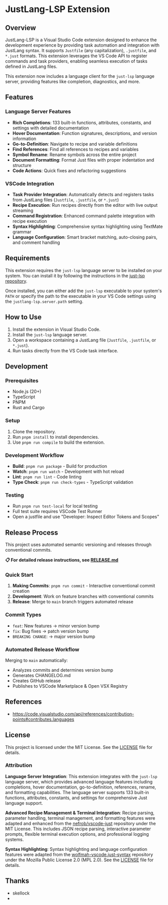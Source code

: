 # JustLang-LSP Extension

## Overview
JustLang-LSP is a Visual Studio Code extension designed to enhance the development experience by providing task automation and integration with JustLang syntax. It supports `Justfile` (any capitalization), `.justfile`, and `*.just` formats. This extension leverages the VS Code API to register commands and task providers, enabling seamless execution of tasks defined in JustLang files.

This extension now includes a language client for the `just-lsp` language server, providing features like completion, diagnostics, and more.

## Features

### Language Server Features
- **Rich Completions**: 133 built-in functions, attributes, constants, and settings with detailed documentation
- **Hover Documentation**: Function signatures, descriptions, and version information
- **Go-to-Definition**: Navigate to recipe and variable definitions
- **Find References**: Find all references to recipes and variables
- **Symbol Rename**: Rename symbols across the entire project
- **Document Formatting**: Format Just files with proper indentation and structure
- **Code Actions**: Quick fixes and refactoring suggestions

### VSCode Integration
- **Task Provider Integration**: Automatically detects and registers tasks from JustLang files (`Justfile`, `.justfile`, or `*.just`)
- **Recipe Execution**: Run recipes directly from the editor with live output streaming
- **Command Registration**: Enhanced command palette integration with recipe execution
- **Syntax Highlighting**: Comprehensive syntax highlighting using TextMate grammar
- **Language Configuration**: Smart bracket matching, auto-closing pairs, and comment handling

## Requirements

This extension requires the `just-lsp` language server to be installed on your system. You can install it by following the instructions in the [just-lsp repository](https://github.com/elasticdotventures/just-lsp).

Once installed, you can either add the `just-lsp` executable to your system's `PATH` or specify the path to the executable in your VS Code settings using the `justlang-lsp.server.path` setting.

## How to Use
1. Install the extension in Visual Studio Code.
2. Install the `just-lsp` language server.
3. Open a workspace containing a JustLang file (`Justfile`, `.justfile`, or `*.just`).
4. Run tasks directly from the VS Code task interface.

## Development
### Prerequisites
- Node.js (20+)
- TypeScript
- PNPM
- Rust and Cargo

### Setup
1. Clone the repository.
2. Run `pnpm install` to install dependencies.
3. Use `pnpm run compile` to build the extension.

### Development Workflow
- **Build**: `pnpm run package` - Build for production
- **Watch**: `pnpm run watch` - Development with hot reload
- **Lint**: `pnpm run lint` - Code linting
- **Type Check**: `pnpm run check-types` - TypeScript validation

### Testing
- Run `pnpm run test-local` for local testing
- Full test suite requires VSCode Test Runner
- Open a justfile and use "Developer: Inspect Editor Tokens and Scopes"

## Release Process

This project uses automated semantic versioning and releases through conventional commits.

**📋 For detailed release instructions, see [RELEASE.md](./RELEASE.md)**

### Quick Start
1. **Making Commits**: `pnpm run commit` - Interactive conventional commit creation
2. **Development**: Work on feature branches with conventional commits
3. **Release**: Merge to `main` branch triggers automated release

### Commit Types
- `feat`: New features → minor version bump
- `fix`: Bug fixes → patch version bump
- `BREAKING CHANGE`: → major version bump

### Automated Release Workflow
Merging to `main` automatically:
- Analyzes commits and determines version bump
- Generates CHANGELOG.md
- Creates GitHub release
- Publishes to VSCode Marketplace & Open VSX Registry


## References

* https://code.visualstudio.com/api/references/contribution-points#contributes.languages

## License
This project is licensed under the MIT License. See the [LICENSE](LICENSE) file for details.


### Attribution

**Language Server Integration**: This extension integrates with the `just-lsp` language server, which provides advanced language features including completions, hover documentation, go-to-definition, references, rename, and formatting capabilities. The language server supports 133 built-in functions, attributes, constants, and settings for comprehensive Just language support.

**Advanced Recipe Management & Terminal Integration**: Recipe parsing, parameter handling, terminal management, and formatting features were adapted and enhanced from the [nefrob/vscode-just](https://github.com/nefrob/vscode-just) repository under the MIT License. This includes JSON recipe parsing, interactive parameter prompts, flexible terminal execution options, and professional logging systems.

**Syntax Highlighting**: Syntax highlighting and language configuration features were adapted from the [wolfmah-vscode.just-syntax](https://github.com/wolfmah-vscode/just-syntax) repository under the Mozilla Public License 2.0 (MPL 2.0). See the [LICENSE](LICENSE) file for details.

## Thanks
* skellock
* 